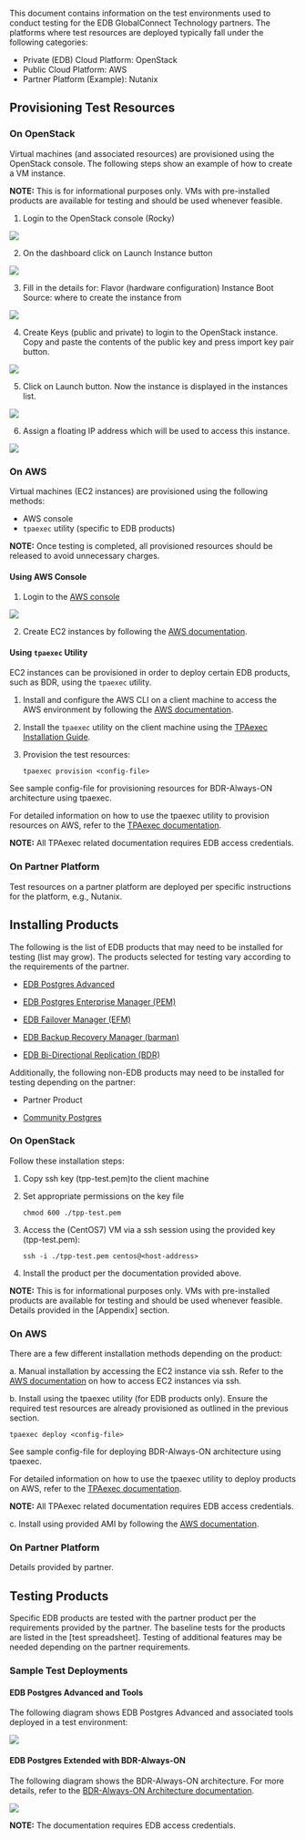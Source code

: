This document contains information on the test environments used to conduct testing for the EDB GlobalConnect Technology partners. The platforms where test resources are deployed typically fall under the following categories:

- Private (EDB) Cloud Platform: OpenStack
- Public Cloud Platform: AWS
- Partner Platform (Example): Nutanix

## Provisioning Test Resources


### On OpenStack

Virtual machines (and associated resources) are provisioned using the OpenStack console. The following steps show an example of how to create a VM instance.

**NOTE:** This is for informational purposes only. VMs with pre-installed products are available for testing and should be used whenever feasible.


1. Login to the OpenStack console (Rocky)

![](https://github.com/EnterpriseDB/tech-partner-program/blob/main/Lab%20Environment/images/Openstack%201.png)

2. On the dashboard click on Launch Instance button

![](https://github.com/EnterpriseDB/tech-partner-program/blob/main/Lab%20Environment/images/Openstack%202.png)

3. Fill in the details for:
Flavor (hardware configuration)
Instance Boot Source: where to create the instance from

![](https://github.com/EnterpriseDB/tech-partner-program/blob/main/Lab%20Environment/images/Openstack%203.png)

4. Create Keys (public and private) to login to the OpenStack instance. Copy and paste the contents of the public key and press import key pair button.

![](https://github.com/EnterpriseDB/tech-partner-program/blob/main/Lab%20Environment/images/Openstack%204.png)

5. Click on Launch button. Now the instance is displayed in the instances list.

![](https://github.com/EnterpriseDB/tech-partner-program/blob/main/Lab%20Environment/images/Openstack%205.png)

6. Assign a floating IP address which will be used to access this instance.

![](https://github.com/EnterpriseDB/tech-partner-program/blob/main/Lab%20Environment/images/Openstack%206.png)

### On AWS

Virtual machines (EC2 instances) are provisioned using the following methods:

- AWS console
- `tpaexec` utility (specific to EDB products)

**NOTE:** Once testing is completed, all provisioned resources should be released to avoid unnecessary charges.

#### Using AWS Console

1. Login to the [AWS console](https://275761063523.signin.aws.amazon.com/console)

![](https://github.com/EnterpriseDB/tech-partner-program/blob/main/Lab%20Environment/images/AWS%201.png)

2. Create EC2 instances by following the [AWS documentation](https://docs.aws.amazon.com/AWSEC2/latest/UserGuide/EC2_GetStarted.html).

#### Using `tpaexec` Utility

EC2 instances can be provisioned in order to deploy certain EDB products, such as BDR, using the `tpaexec` utility.

1. Install and configure the AWS CLI on a client machine to access the AWS environment by following the [AWS documentation](https://docs.aws.amazon.com/cli/latest/userguide/install-cliv2.html).

2. Install the `tpaexec` utility on the client machine using the [TPAexec Installation Guide](https://documentation.2ndquadrant.com/tpa/snapshot/20.11.43-2/INSTALL/).

3. Provision the test resources:
    ```
    tpaexec provision <config-file>
    ```
	
See sample config-file for provisioning resources for BDR-Always-ON architecture using tpaexec.

For detailed information on how to use the tpaexec utility to provision resources on AWS, refer to the [TPAexec documentation](https://documentation.2ndquadrant.com/tpa/release/21.3-1/).

**NOTE:** All TPAexec related documentation requires EDB access credentials.

### On Partner Platform

Test resources on a partner platform are deployed per specific instructions for the platform, e.g., Nutanix.

## Installing Products

The following is the list of EDB products that may need to be installed for testing (list may grow). The products selected for testing vary according to the requirements of the partner.

- [EDB Postgres Advanced](https://www.enterprisedb.com/docs/epas/latest/epas_guide/)

- [EDB Postgres Enterprise Manager (PEM)](https://www.enterprisedb.com/docs/pem/latest/)

- [EDB Failover Manager (EFM)](https://www.enterprisedb.com/docs/efm/latest/)

- [EDB Backup Recovery Manager (barman)](https://www.enterprisedb.com/docs/supported-open-source/barman/)

- [EDB Bi-Directional Replication (BDR)](https://www.enterprisedb.com/docs/bdr/latest/)

Additionally, the following non-EDB products may need to be installed for testing depending on the partner:

- Partner Product

- [Community Postgres](https://www.postgresql.org/docs/)


### On OpenStack

Follow these installation steps:

1. Copy ssh key (tpp-test.pem)to the client machine

2. Set appropriate permissions on the key file
    ```
    chmod 600 ./tpp-test.pem
    ```
3. Access the (CentOS7) VM via a ssh session using the provided key (tpp-test.pem):
    ```
    ssh -i ./tpp-test.pem centos@<host-address>
    ```
4. Install the product per the documentation provided above.

**NOTE:** This is for informational purposes only. VMs with pre-installed products are available for testing and should be used whenever feasible. Details provided in the [Appendix] section.


### On AWS

There are a few different installation methods depending on the product:

a. Manual installation by accessing the EC2 instance via ssh. Refer to the [AWS documentation](https://docs.aws.amazon.com/AWSEC2/latest/UserGuide/AccessingInstancesLinux.html) on how to access EC2 instances via ssh.

b. Install using the tpaexec utility (for EDB products only). Ensure the required test resources are already provisioned as outlined in the previous section.

```
tpaexec deploy <config-file>
```
	
See sample config-file for deploying BDR-Always-ON architecture using tpaexec.

For detailed information on how to use the tpaexec utility to deploy products on AWS, refer to the [TPAexec documentation](https://documentation.2ndquadrant.com/tpa/release/21.3-1/).

**NOTE:** All TPAexec related documentation requires EDB access credentials.

c. Install using provided AMI by following the [AWS documentation](https://aws.amazon.com/premiumsupport/knowledge-center/launch-instance-custom-ami/).

### On Partner Platform

Details provided by partner.

## Testing Products

Specific EDB products are tested with the partner product per the requirements provided by the partner. The baseline tests for the products are listed in the [test spreadsheet]. Testing of additional features may be needed depending on the partner requirements.

### Sample Test Deployments

#### EDB Postgres Advanced and Tools

The following diagram shows EDB Postgres Advanced and associated tools deployed in a test environment:

![](https://github.com/EnterpriseDB/tech-partner-program/blob/main/Lab%20Environment/images/EPAS%20and%20Tools.png)

#### EDB Postgres Extended with BDR-Always-ON
 
The following diagram shows the BDR-Always-ON architecture. For more details, refer to the [BDR-Always-ON Architecture documentation](https://documentation.2ndquadrant.com/tpa/release/21.1-1/architecture-BDR-Always-ON/).

![](https://github.com/EnterpriseDB/tech-partner-program/blob/main/Lab%20Environment/images/BDR%20Always%20On.png)
 
**NOTE:** The documentation requires EDB access credentials.

